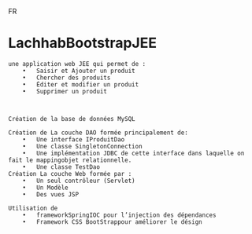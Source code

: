 FR

# LachhabBootstrapJEE


	une application web JEE qui permet de : 
		•	Saisir et Ajouter un produit
		•	Chercher des produits 	
		•	Éditer et modifier un produit 
		•	Supprimer un produit



	Création de la base de données MySQL
	
	Création de La couche DAO formée principalement de:
		•	Une interface IProduitDao
		•	Une classe SingletonConnection
		•	Une implémentation JDBC de cette interface dans laquelle on fait le mappingobjet relationnelle.
		•	Une classe TestDao 
	Création La couche Web formée par :
		•	Un seul contrôleur (Servlet)
		•	Un Modèle
		•	Des vues JSP

	Utilisation de 
		•	frameworkSpringIOC pour l’injection des dépendances
		•	Framework CSS BootStrappour améliorer le désign
